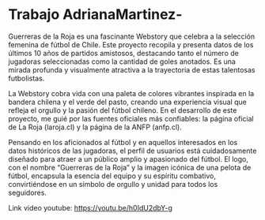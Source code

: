 # Trabajo AdrianaMartinez-

Guerreras de la Roja es una fascinante Webstory que celebra a la selección femenina de fútbol de Chile. Este proyecto recopila y presenta datos de los últimos 10 años de partidos amistosos, destacando tanto el número de jugadoras seleccionadas como la cantidad de goles anotados. Es una mirada profunda y visualmente atractiva a la trayectoria de estas talentosas futbolistas.


La Webstory cobra vida con una paleta de colores vibrantes inspirada en la bandera chilena y el verde del pasto, creando una experiencia visual que refleja el orgullo y la pasión del fútbol chileno. En el desarrollo de este proyecto, me guié por las fuentes oficiales más confiables: la página oficial de La Roja (laroja.cl) y la página de la ANFP (anfp.cl).


Pensando en los aficionados al fútbol y en aquellos interesados en los datos históricos de las jugadoras, el perfil de usuarios está cuidadosamente diseñado para atraer a un público amplio y apasionado del fútbol. El logo, con el nombre “Guerreras de la Roja” y la imagen icónica de una pelota de fútbol, encapsula la esencia del equipo y su espíritu combativo, convirtiéndose en un símbolo de orgullo y unidad para todos los seguidores.

Link video youtube: https://youtu.be/h0IdU2dbY-g
